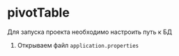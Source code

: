 # pivotTable
Для запуска проекта необходимо настроить путь к БД
1. Открываем файл `application.properties`
